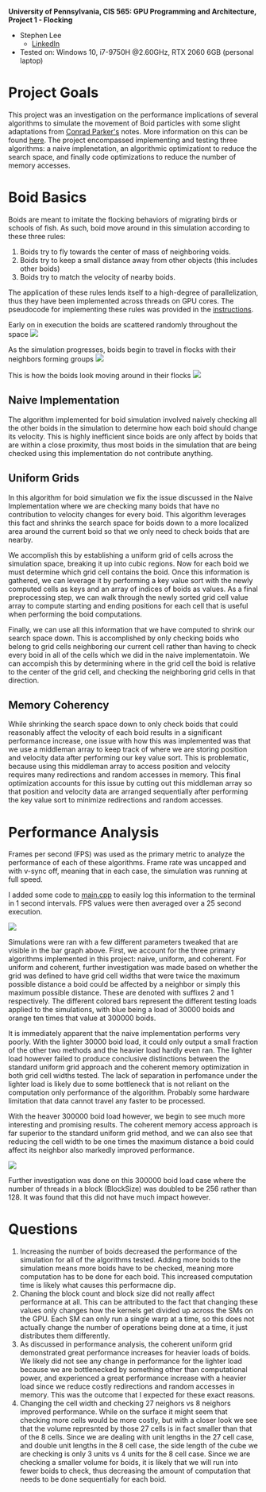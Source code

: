 **University of Pennsylvania, CIS 565: GPU Programming and Architecture,
Project 1 - Flocking**

* Stephen Lee
  * [LinkedIn](https://www.linkedin.com/in/stephen-lee-bb5a40163/)
* Tested on: Windows 10, i7-9750H @2.60GHz, RTX 2060 6GB (personal laptop)

# Project Goals
This project was an investigation on the performance implications of several algorithms to simulate the movement of Boid particles with some slight adaptations from [Conrad Parker's](http://www.vergenet.net/~conrad/boids/pseudocode.html) notes. More information on this can be found [here](INSTRUCTION.md). The project encompassed implementing and testing three algorithms: a naive implenetation, an algorithmic optimizationt to reduce the search space, and finally code optimizations to reduce the number of memory accesses.
 
# Boid Basics
Boids are meant to imitate the flocking behaviors of migrating birds or schools of fish. As such, boid move around in this simulation according to these three rules:

1) Boids try to fly towards the center of mass of neighboring voids.
2) Boids try to keep a small distance away from other objects (this includes other boids)
3) Boids try to match the velocity of nearby boids.

The application of these rules lends itself to a high-degree of parallelization, thus they have been implemented across threads on GPU cores. The pseudocode for implementing these rules was provided in the [instructions](INSTRUCTION.md).

Early on in execution the boids are scattered randomly throughout the space
<img src="images/Beginning.PNG">

As the simulation progresses, boids begin to travel in flocks with their neighbors forming groups
<img src="images/End.PNG">

This is how the boids look moving around in their flocks
<img src="images/FlockingDemo.gif">

## Naive Implementation
The algorithm implemented for boid simulation involved naively checking all the other boids in the simulation to determine how each boid should change its velocity. This is highly inefficient since boids are only affect by boids that are within a close proximity, thus most boids in the simulation that are being checked using this implementation do not contribute anything.

## Uniform Grids
In this algorithm for boid simulation we fix the issue discussed in the Naive Implementation where we are checking many boids that have no contribution to velocity changes for every boid. This algorithm leverages this fact and shrinks the search space for boids down to a more localized area around the current boid so that we only need to check boids that are nearby.

We accomplish this by establishing a uniform grid of cells across the simulation space, breaking it up into cubic regions. Now for each boid we must determine which grid cell contains the boid. Once this information is gathered, we can leverage it by performing a key value sort with the newly computed cells as keys and an array of indices of boids as values. As a final preprocessing step, we can walk through the newly sorted grid cell value array to compute starting and ending positions for each cell that is useful when performing the boid computations.

Finally, we can use all this information that we have computed to shrink our search space down. This is accomplished by only checking boids who belong to grid cells neighboring our current cell rather than having to check every boid in all of the cells which we did in the naive implementatoin. We can accompish this by determining where in the grid cell the boid is relative to the center of the grid cell, and checking the neighboring grid cells in that direction. 

## Memory Coherency
While shrinking the search space down to only check boids that could reasonably affect the velocity of each boid results in a significant performance increase, one issue with how this was implemented was that we use a middleman array to keep track of where we are storing position and velocity data after performing our key value sort. This is problematic, because using this middleman array to access position and velocity requires many redirections and random accesses in memory. This final optimization accounts for this issue by cutting out this middleman array so that position and velocity data are arranged sequentially after performing the key value sort to minimize redirections and random accesses.

# Performance Analysis
Frames per second (FPS) was used as the primary metric to analyze the performance of each of these algorithms. Frame rate was uncapped and with v-sync off, meaning that in each case, the simulation was running at full speed.

I added some code to [main.cpp](src/main.cpp) to easily log this information to the terminal in 1 second intervals. FPS values were then averaged over a 25 second execution.

<img src="images/varyLoad.png">

Simulations were ran with a few different parameters tweaked that are visible in the bar graph above. First, we account for the three primary algorithms implemented in this project: naive, uniform, and coherent. For uniform and coherent, further investigation was made based on whether the grid was defined to have grid cell widths that were twice the maximum possible distance a boid could be affected by a neighbor or simply this maximum possible distance. These are denoted with suffixes 2 and 1 respectively. The different colored bars represent the different testing loads applied to the simulations, with blue being a load of 30000 boids and orange ten times that value at 300000 boids.

It is immediately apparent that the naive implementation performs very poorly. With the lighter 30000 boid load, it could only output a small fraction of the other two methods and the heavier load hardly even ran. The lighter load however failed to produce conclusive distinctions between the standard uniform grid approach and the coherent memory optimization in both grid cell widths tested.
The lack of separation in perfomance under the lighter load is likely due to some bottleneck that is not reliant on the computation only performance of the algorithm. Probably some hardware limitation that data cannot travel any faster to be processed.

With the heaver 300000 boid load however, we begin to see much more interesting and promising results. The coherent memory access approach is far superior to the standard uniform grid method, and we can also see that reducing the cell width to be one times the maximum distance a boid could affect its neighbor also markedly improved performance.

<img src="images/varyBlock.png">

Further investigation was done on this 300000 boid load case where the number of threads in a block (BlockSize) was doubled to be 256 rather than 128. It was found that this did not have much impact however.

# Questions
1) Increasing the number of boids decreased the performance of the simulation for all of the algorithms tested. Adding more boids to the simulation means more boids have to be checked, meaning more computation has to be done for each boid. This increased computation time is likely what causes this performacne dip.
2) Chaning the block count and block size did not really affect performance at all. This can be attributed to the fact that changing these values only changes how the kernels get divided up across the SMs on the GPU. Each SM can only run a single warp at a time, so this does not actually change the number of operations being done at a time, it just distributes them differently.
3) As discussed in performance analysis, the coherent uniform grid demonstrated great performance increases for heavier loads of boids. We likely did not see any change in performance for the lighter load because we are bottlenecked by something other than computational power, and experienced a great performance increase with a heavier load since we reduce costly redirections and random accesses in memory. This was the outcome that I expected for these exact reasons.
4) Changing the cell width and checking 27 neighors vs 8 neighors improved performance. While on the surface it might seem that checking more cells would be more costly, but with a closer look we see that the volume represnted by those 27 cells is in fact smaller than that of the 8 cells. Since we are dealing with unit lengths in the 27 cell case, and double unit lengths in the 8 cell case, the side length of the cube we are checking is only 3 units vs 4 units for the 8 cell case. Since we are checking a smaller volume for boids, it is likely that we will run into fewer boids to check, thus decreasing the amount of computation that needs to be done sequentially for each boid.